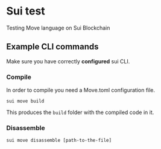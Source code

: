 # Sui test
Testing Move language on Sui Blockchain

## Example CLI commands 
Make sure you have correctly **configured** sui CLI.

### Compile
In order to compile you need a Move.toml configuration file.
```
sui move build
```
This produces the ```build``` folder with the compiled code in it.

### Disassemble
```
sui move disassemble [path-to-the-file]
```